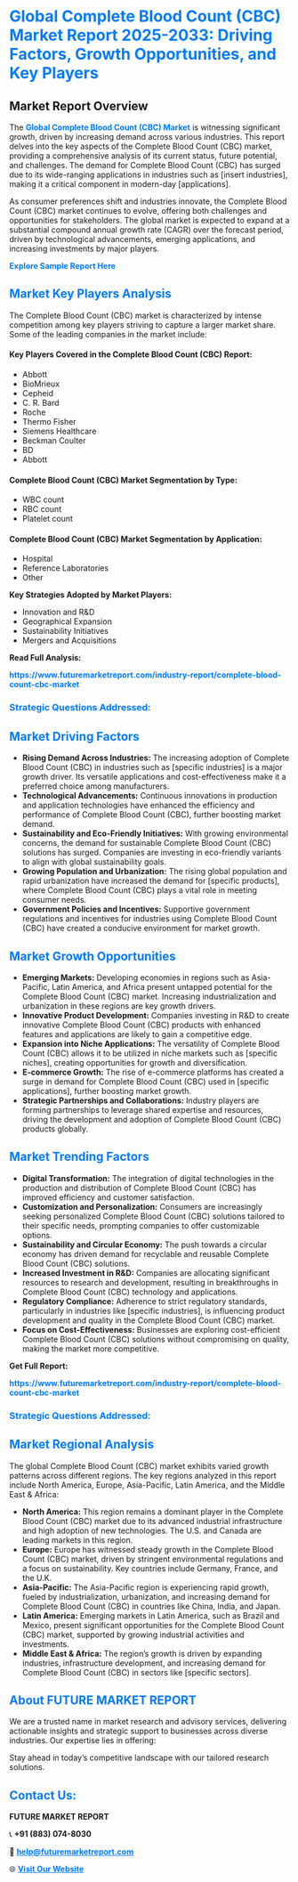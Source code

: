 <h1 style="color: #007BFF;">Global Complete Blood Count (CBC) Market Report 2025-2033: Driving Factors, Growth Opportunities, and Key Players</h1>

<section id="overview">
<h2>Market Report Overview</h2>
<p>The <a href="https://www.futuremarketreport.com/industry-report/complete-blood-count-cbc-market" style="color: #007BFF; text-decoration: none;"><strong>Global Complete Blood Count (CBC) Market</strong></a> is witnessing significant growth, driven by increasing demand across various industries. This report delves into the key aspects of the Complete Blood Count (CBC) market, providing a comprehensive analysis of its current status, future potential, and challenges. The demand for Complete Blood Count (CBC) has surged due to its wide-ranging applications in industries such as [insert industries], making it a critical component in modern-day [applications].</p>
<p>As consumer preferences shift and industries innovate, the Complete Blood Count (CBC) market continues to evolve, offering both challenges and opportunities for stakeholders. The global market is expected to expand at a substantial compound annual growth rate (CAGR) over the forecast period, driven by technological advancements, emerging applications, and increasing investments by major players.</p>
</section>

<section id="overview">
<p><a href="https://www.futuremarketreport.com/request-sample/reportId=48585" style="color: #007BFF; text-decoration: none;"><strong>Explore Sample Report Here</strong></a></p>
</section>

<section id="key-players">
<h2 style="color: #007BFF;">Market Key Players Analysis</h2>
<p>The Complete Blood Count (CBC) market is characterized by intense competition among key players striving to capture a larger market share. Some of the leading companies in the market include:</p>
<h4>Key Players Covered in the Complete Blood Count (CBC) Report:</h4>
<ul><li>Abbott</li><li>BioMrieux</li><li>Cepheid</li><li>C. R. Bard</li><li>Roche</li><li>Thermo Fisher</li><li>Siemens Healthcare</li><li>Beckman Coulter</li><li>BD</li><li>Abbott</li></ul>
<h4>Complete Blood Count (CBC) Market Segmentation by Type:</h4>
<ul><li>WBC count</li><li>RBC count</li><li>Platelet count</li></ul>

<h4>Complete Blood Count (CBC) Market Segmentation by Application:</h4>
<ul><li>Hospital</li><li>Reference Laboratories</li><li>Other</li></ul>
<p><strong>Key Strategies Adopted by Market Players:</strong></p>
<ul>
<li>Innovation and R&D</li>
<li>Geographical Expansion</li>
<li>Sustainability Initiatives</li>
<li>Mergers and Acquisitions</li>
</ul>
</section>

<section>
<p><strong>Read Full Analysis: </strong></p><a href="https://www.futuremarketreport.com/industry-report/complete-blood-count-cbc-market" style="color: #007BFF; text-decoration: none;"><strong>https://www.futuremarketreport.com/industry-report/complete-blood-count-cbc-market</strong></a>
<h3 style="color: #007BFF;">Strategic Questions Addressed:</h3>
</section>

<section id="driving-factors">
<h2 style="color: #007BFF;">Market Driving Factors</h2>
<ul>
<li><strong>Rising Demand Across Industries:</strong> The increasing adoption of Complete Blood Count (CBC) in industries such as [specific industries] is a major growth driver. Its versatile applications and cost-effectiveness make it a preferred choice among manufacturers.</li>
<li><strong>Technological Advancements:</strong> Continuous innovations in production and application technologies have enhanced the efficiency and performance of Complete Blood Count (CBC), further boosting market demand.</li>
<li><strong>Sustainability and Eco-Friendly Initiatives:</strong> With growing environmental concerns, the demand for sustainable Complete Blood Count (CBC) solutions has surged. Companies are investing in eco-friendly variants to align with global sustainability goals.</li>
<li><strong>Growing Population and Urbanization:</strong> The rising global population and rapid urbanization have increased the demand for [specific products], where Complete Blood Count (CBC) plays a vital role in meeting consumer needs.</li>
<li><strong>Government Policies and Incentives:</strong> Supportive government regulations and incentives for industries using Complete Blood Count (CBC) have created a conducive environment for market growth.</li>
</ul>
</section>

<section id="growth-opportunities">
<h2 style="color: #007BFF;">Market Growth Opportunities</h2>
<ul>
<li><strong>Emerging Markets:</strong> Developing economies in regions such as Asia-Pacific, Latin America, and Africa present untapped potential for the Complete Blood Count (CBC) market. Increasing industrialization and urbanization in these regions are key growth drivers.</li>
<li><strong>Innovative Product Development:</strong> Companies investing in R&D to create innovative Complete Blood Count (CBC) products with enhanced features and applications are likely to gain a competitive edge.</li>
<li><strong>Expansion into Niche Applications:</strong> The versatility of Complete Blood Count (CBC) allows it to be utilized in niche markets such as [specific niches], creating opportunities for growth and diversification.</li>
<li><strong>E-commerce Growth:</strong> The rise of e-commerce platforms has created a surge in demand for Complete Blood Count (CBC) used in [specific applications], further boosting market growth.</li>
<li><strong>Strategic Partnerships and Collaborations:</strong> Industry players are forming partnerships to leverage shared expertise and resources, driving the development and adoption of Complete Blood Count (CBC) products globally.</li>
</ul>
</section>

<section id="trending-factors">
<h2 style="color: #007BFF;">Market Trending Factors</h2>
<ul>
<li><strong>Digital Transformation:</strong> The integration of digital technologies in the production and distribution of Complete Blood Count (CBC) has improved efficiency and customer satisfaction.</li>
<li><strong>Customization and Personalization:</strong> Consumers are increasingly seeking personalized Complete Blood Count (CBC) solutions tailored to their specific needs, prompting companies to offer customizable options.</li>
<li><strong>Sustainability and Circular Economy:</strong> The push towards a circular economy has driven demand for recyclable and reusable Complete Blood Count (CBC) solutions.</li>
<li><strong>Increased Investment in R&D:</strong> Companies are allocating significant resources to research and development, resulting in breakthroughs in Complete Blood Count (CBC) technology and applications.</li>
<li><strong>Regulatory Compliance:</strong> Adherence to strict regulatory standards, particularly in industries like [specific industries], is influencing product development and quality in the Complete Blood Count (CBC) market.</li>
<li><strong>Focus on Cost-Effectiveness:</strong> Businesses are exploring cost-efficient Complete Blood Count (CBC) solutions without compromising on quality, making the market more competitive.</li>
</ul>
</section>

<section>
<p><strong>Get Full Report: </strong></p><a href="https://www.futuremarketreport.com/industry-report/complete-blood-count-cbc-market" style="color: #007BFF; text-decoration: none;"><strong>https://www.futuremarketreport.com/industry-report/complete-blood-count-cbc-market</strong></a>
<h3 style="color: #007BFF;">Strategic Questions Addressed:</h3>
</section>


<section id="regional-analysis">
<h2 style="color: #007BFF;">Market Regional Analysis</h2>
<p>The global Complete Blood Count (CBC) market exhibits varied growth patterns across different regions. The key regions analyzed in this report include North America, Europe, Asia-Pacific, Latin America, and the Middle East & Africa:</p>
<ul>
<li><strong>North America:</strong> This region remains a dominant player in the Complete Blood Count (CBC) market due to its advanced industrial infrastructure and high adoption of new technologies. The U.S. and Canada are leading markets in this region.</li>
<li><strong>Europe:</strong> Europe has witnessed steady growth in the Complete Blood Count (CBC) market, driven by stringent environmental regulations and a focus on sustainability. Key countries include Germany, France, and the U.K.</li>
<li><strong>Asia-Pacific:</strong> The Asia-Pacific region is experiencing rapid growth, fueled by industrialization, urbanization, and increasing demand for Complete Blood Count (CBC) in countries like China, India, and Japan.</li>
<li><strong>Latin America:</strong> Emerging markets in Latin America, such as Brazil and Mexico, present significant opportunities for the Complete Blood Count (CBC) market, supported by growing industrial activities and investments.</li>
<li><strong>Middle East & Africa:</strong> The region’s growth is driven by expanding industries, infrastructure development, and increasing demand for Complete Blood Count (CBC) in sectors like [specific sectors].</li>
</ul>
</section>

<footer>
<h2 style="color: #007BFF;">About FUTURE MARKET REPORT</h2>
<p>We are a trusted name in market research and advisory services, delivering actionable insights and strategic support to businesses across diverse industries. Our expertise lies in offering:</p>

<p>Stay ahead in today’s competitive landscape with our tailored research solutions.</p>

<h2 style="color: #007BFF;">Contact Us:</h2>
<p><strong>FUTURE MARKET REPORT</strong></p>
<p>📞 <strong>+91 (883) 074-8030</strong></p>
<p>📧 <strong><a href="mailto:help@futuremarketreport.com" style="color: #007BFF;">help@futuremarketreport.com</a></strong></p>
<p>🌐 <strong><a href="https://www.futuremarketreport.com/" style="color: #007BFF;">Visit Our Website</a></strong></p>
</footer>